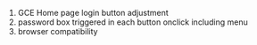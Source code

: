 1. GCE Home page login button adjustment
2. password box triggered in each button onclick including menu 
3. browser compatibility
